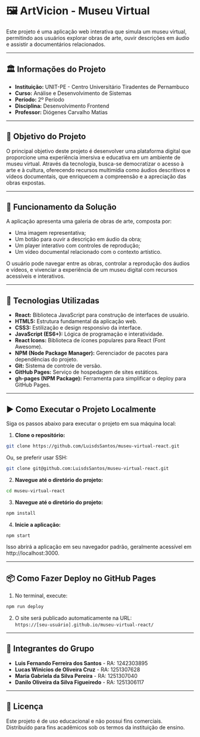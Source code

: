 # 🖼️ ArtVicion - Museu Virtual 

Este projeto é uma aplicação web interativa que simula um museu virtual, permitindo aos usuários explorar obras de arte, ouvir descrições em áudio e assistir a documentários relacionados.

---

## 🏛️ Informações do Projeto

- **Instituição:** UNIT-PE - Centro Universitário Tiradentes de Pernambuco 
- **Curso:** Análise e Desenvolvimento de Sistemas  
- **Período:** 2º Período  
- **Disciplina:** Desenvolvimento Frontend  
- **Professor:** Diógenes Carvalho Matias

---

## 🎨 Objetivo do Projeto

O principal objetivo deste projeto é desenvolver uma plataforma digital que proporcione uma experiência imersiva e educativa em um ambiente de museu virtual. Através da tecnologia, busca-se democratizar o acesso à arte e à cultura, oferecendo recursos multimídia como áudios descritivos e vídeos documentais, que enriquecem a compreensão e a apreciação das obras expostas.

---

## 🧩 Funcionamento da Solução

A aplicação apresenta uma galeria de obras de arte, composta por:

- Uma imagem representativa;
- Um botão para ouvir a descrição em áudio da obra;
- Um player interativo com controles de reprodução;
- Um vídeo documental relacionado com o contexto artístico.

O usuário pode navegar entre as obras, controlar a reprodução dos áudios e vídeos, e vivenciar a experiência de um museu digital com recursos acessíveis e interativos.

---

## 🚀 Tecnologias Utilizadas

- **React:** Biblioteca JavaScript para construção de interfaces de usuário.  
- **HTML5:** Estrutura fundamental da aplicação web.  
- **CSS3:** Estilização e design responsivo da interface.  
- **JavaScript (ES6+):** Lógica de programação e interatividade.  
- **React Icons:** Biblioteca de ícones populares para React (Font Awesome).  
- **NPM (Node Package Manager):** Gerenciador de pacotes para dependências do projeto.  
- **Git:** Sistema de controle de versão.  
- **GitHub Pages:** Serviço de hospedagem de sites estáticos.  
- **gh-pages (NPM Package):** Ferramenta para simplificar o deploy para GitHub Pages.  

---

## ▶️ Como Executar o Projeto Localmente

Siga os passos abaixo para executar o projeto em sua máquina local:

1. **Clone o repositório:**

```bash
git clone https://github.com/LuisdsSantos/museu-virtual-react.git
```
Ou, se preferir usar SSH:

```bash
git clone git@github.com:LuisdsSantos/museu-virtual-react.git
```

2. **Navegue até o diretório do projeto:**

```bash
cd museu-virtual-react
```

3. **Navegue até o diretório do projeto:**

```bash
npm install
```

4. **Inicie a aplicação:**

```bash
npm start
```

Isso abrirá a aplicação em seu navegador padrão, geralmente acessível em http://localhost:3000.

---
## 📦 Como Fazer Deploy no GitHub Pages

1. No terminal, execute:

```bash
npm run deploy
```

2. O site será publicado automaticamente na URL:  
`https://[seu-usuário].github.io/museu-virtual-react/`

---

## **👥 Integrantes do Grupo**

- **Luis Fernando Ferreira dos Santos**   - RA: 1242303895
- **Lucas Winicios de Oliveira Cruz**     - RA: 1251307628
- **Maria Gabriela da Silva Pereira**     - RA: 1251307040
- **Danilo Oliveira da Silva Figueiredo** - RA: 1251306117

---

## 📄 Licença

Este projeto é de uso educacional e não possui fins comerciais.  
Distribuído para fins acadêmicos sob os termos da instituição de ensino.